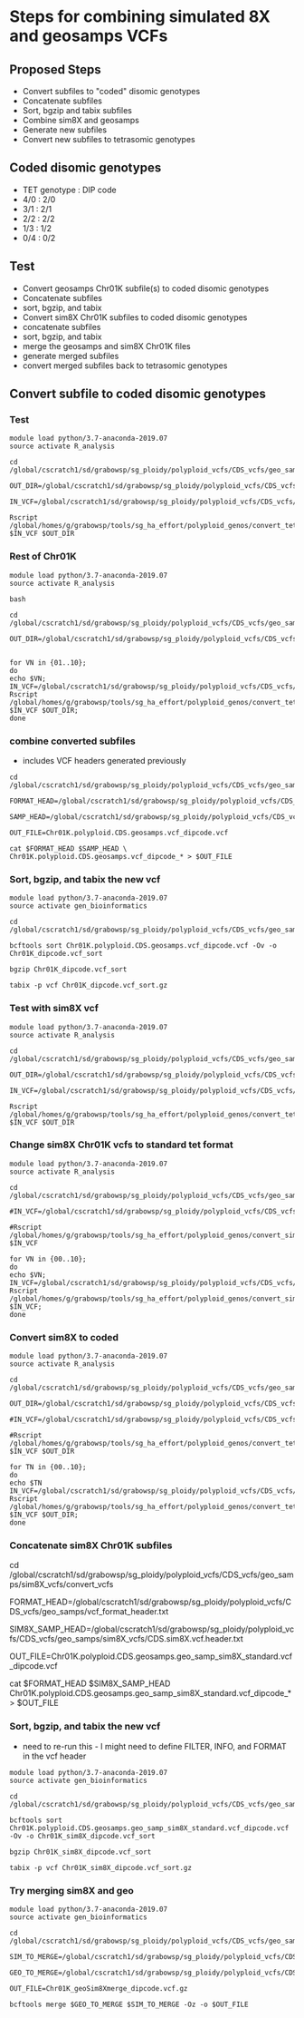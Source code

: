 # Steps for combining simulated 8X and geosamps VCFs

## Proposed Steps
* Convert subfiles to "coded" disomic genotypes
* Concatenate subfiles
* Sort, bgzip and tabix subfiles
* Combine sim8X and geosamps
* Generate new subfiles
* Convert new subfiles to tetrasomic genotypes

## Coded disomic genotypes
* TET genotype : DIP code
* 4/0 : 2/0
* 3/1 : 2/1
* 2/2 : 2/2
* 1/3 : 1/2
* 0/4 : 0/2

## Test
* Convert geosamps Chr01K subfile(s) to coded disomic genotypes
* Concatenate subfiles
* sort, bgzip, and tabix
* Convert sim8X Chr01K subfiles to coded disomic genotypes
* concatenate subfiles
* sort, bgzip, and tabix
* merge the geosamps and sim8X Chr01K files
* generate merged subfiles
* convert merged subfiles back to tetrasomic genotypes

## Convert subfile to coded disomic genotypes
### Test
```
module load python/3.7-anaconda-2019.07
source activate R_analysis

cd /global/cscratch1/sd/grabowsp/sg_ploidy/polyploid_vcfs/CDS_vcfs/geo_samps/convert_vcfs

OUT_DIR=/global/cscratch1/sd/grabowsp/sg_ploidy/polyploid_vcfs/CDS_vcfs/geo_samps/convert_vcfs

IN_VCF=/global/cscratch1/sd/grabowsp/sg_ploidy/polyploid_vcfs/CDS_vcfs/geo_samps/Chr01K.polyploid.CDS.geosamps.vcf_00

Rscript /global/homes/g/grabowsp/tools/sg_ha_effort/polyploid_genos/convert_tet_to_dipcoded_vcf.r $IN_VCF $OUT_DIR

```
### Rest of Chr01K
```
module load python/3.7-anaconda-2019.07
source activate R_analysis

bash

cd /global/cscratch1/sd/grabowsp/sg_ploidy/polyploid_vcfs/CDS_vcfs/geo_samps/convert_vcfs

OUT_DIR=/global/cscratch1/sd/grabowsp/sg_ploidy/polyploid_vcfs/CDS_vcfs/geo_samps/convert_vcfs


for VN in {01..10};
do
echo $VN;
IN_VCF=/global/cscratch1/sd/grabowsp/sg_ploidy/polyploid_vcfs/CDS_vcfs/geo_samps/Chr01K.polyploid.CDS.geosamps.vcf_$VN
Rscript /global/homes/g/grabowsp/tools/sg_ha_effort/polyploid_genos/convert_tet_to_dipcoded_vcf.r $IN_VCF $OUT_DIR;
done

```
### combine converted subfiles
* includes VCF headers generated previously
```
cd /global/cscratch1/sd/grabowsp/sg_ploidy/polyploid_vcfs/CDS_vcfs/geo_samps/convert_vcfs

FORMAT_HEAD=/global/cscratch1/sd/grabowsp/sg_ploidy/polyploid_vcfs/CDS_vcfs/geo_samps/vcf_format_header.txt

SAMP_HEAD=/global/cscratch1/sd/grabowsp/sg_ploidy/polyploid_vcfs/CDS_vcfs/geo_samps/CDS.geosamps.vcf.header.txt

OUT_FILE=Chr01K.polyploid.CDS.geosamps.vcf_dipcode.vcf

cat $FORMAT_HEAD $SAMP_HEAD \
Chr01K.polyploid.CDS.geosamps.vcf_dipcode_* > $OUT_FILE

```
### Sort, bgzip, and tabix the new vcf
```
module load python/3.7-anaconda-2019.07
source activate gen_bioinformatics

cd /global/cscratch1/sd/grabowsp/sg_ploidy/polyploid_vcfs/CDS_vcfs/geo_samps/convert_vcfs

bcftools sort Chr01K.polyploid.CDS.geosamps.vcf_dipcode.vcf -Ov -o Chr01K_dipcode.vcf_sort

bgzip Chr01K_dipcode.vcf_sort

tabix -p vcf Chr01K_dipcode.vcf_sort.gz
```




### Test with sim8X vcf
```
module load python/3.7-anaconda-2019.07
source activate R_analysis

cd /global/cscratch1/sd/grabowsp/sg_ploidy/polyploid_vcfs/CDS_vcfs/geo_samps/sim8X_vcfs/convert_vcfs
 
OUT_DIR=/global/cscratch1/sd/grabowsp/sg_ploidy/polyploid_vcfs/CDS_vcfs/geo_samps/sim8X_vcfs/convert_vcfs

IN_VCF=/global/cscratch1/sd/grabowsp/sg_ploidy/polyploid_vcfs/CDS_vcfs/geo_samps/sim8X_vcfs/Chr01K.polyploid.CDS.geosamps.geo_samp_sim8X_standard.vcf_00

Rscript /global/homes/g/grabowsp/tools/sg_ha_effort/polyploid_genos/convert_tet_to_dipcoded_vcf.r $IN_VCF $OUT_DIR

```
### Change sim8X Chr01K vcfs to standard tet format
```
module load python/3.7-anaconda-2019.07
source activate R_analysis

cd /global/cscratch1/sd/grabowsp/sg_ploidy/polyploid_vcfs/CDS_vcfs/geo_samps/sim8X_vcfs

#IN_VCF=/global/cscratch1/sd/grabowsp/sg_ploidy/polyploid_vcfs/CDS_vcfs/geo_samps/sim8X_vcfs/Chr01K.polyploid.CDS.geosamps.geo_samp_sim8X_AltDosage.vcf_01

#Rscript /global/homes/g/grabowsp/tools/sg_ha_effort/polyploid_genos/convert_sim8X_VCF_to_standard.r $IN_VCF

for VN in {00..10};
do
echo $VN;
IN_VCF=/global/cscratch1/sd/grabowsp/sg_ploidy/polyploid_vcfs/CDS_vcfs/geo_samps/sim8X_vcfs/Chr01K.polyploid.CDS.geosamps.geo_samp_sim8X_AltDosage.vcf_$VN
Rscript /global/homes/g/grabowsp/tools/sg_ha_effort/polyploid_genos/convert_sim8X_VCF_to_standard.r $IN_VCF;
done

```
### Convert sim8X to coded
```
module load python/3.7-anaconda-2019.07
source activate R_analysis

cd /global/cscratch1/sd/grabowsp/sg_ploidy/polyploid_vcfs/CDS_vcfs/geo_samps/sim8X_vcfs/convert_vcfs

OUT_DIR=/global/cscratch1/sd/grabowsp/sg_ploidy/polyploid_vcfs/CDS_vcfs/geo_samps/sim8X_vcfs/convert_vcfs

#IN_VCF=/global/cscratch1/sd/grabowsp/sg_ploidy/polyploid_vcfs/CDS_vcfs/geo_samps/sim8X_vcfs/Chr01K.polyploid.CDS.geosamps.geo_samp_sim8X_standard.vcf_00

#Rscript /global/homes/g/grabowsp/tools/sg_ha_effort/polyploid_genos/convert_tet_to_dipcoded_vcf.r $IN_VCF $OUT_DIR

for TN in {00..10};
do
echo $TN
IN_VCF=/global/cscratch1/sd/grabowsp/sg_ploidy/polyploid_vcfs/CDS_vcfs/geo_samps/sim8X_vcfs/Chr01K.polyploid.CDS.geosamps.geo_samp_sim8X_standard.vcf_$TN
Rscript /global/homes/g/grabowsp/tools/sg_ha_effort/polyploid_genos/convert_tet_to_dipcoded_vcf.r $IN_VCF $OUT_DIR;
done

```
### Concatenate sim8X Chr01K subfiles

cd /global/cscratch1/sd/grabowsp/sg_ploidy/polyploid_vcfs/CDS_vcfs/geo_samps/sim8X_vcfs/convert_vcfs

FORMAT_HEAD=/global/cscratch1/sd/grabowsp/sg_ploidy/polyploid_vcfs/CDS_vcfs/geo_samps/vcf_format_header.txt

SIM8X_SAMP_HEAD=/global/cscratch1/sd/grabowsp/sg_ploidy/polyploid_vcfs/CDS_vcfs/geo_samps/sim8X_vcfs/CDS.sim8X.vcf.header.txt

OUT_FILE=Chr01K.polyploid.CDS.geosamps.geo_samp_sim8X_standard.vcf_dipcode.vcf

cat $FORMAT_HEAD $SIM8X_SAMP_HEAD Chr01K.polyploid.CDS.geosamps.geo_samp_sim8X_standard.vcf_dipcode_* > $OUT_FILE

### Sort, bgzip, and tabix the new vcf

* need to re-run this - I might need to define FILTER, INFO, and FORMAT in the
vcf header
```
module load python/3.7-anaconda-2019.07
source activate gen_bioinformatics

cd /global/cscratch1/sd/grabowsp/sg_ploidy/polyploid_vcfs/CDS_vcfs/geo_samps/sim8X_vcfs/convert_vcfs

bcftools sort Chr01K.polyploid.CDS.geosamps.geo_samp_sim8X_standard.vcf_dipcode.vcf -Ov -o Chr01K_sim8X_dipcode.vcf_sort

bgzip Chr01K_sim8X_dipcode.vcf_sort

tabix -p vcf Chr01K_sim8X_dipcode.vcf_sort.gz
```

### Try merging sim8X and geo
```
module load python/3.7-anaconda-2019.07
source activate gen_bioinformatics

cd /global/cscratch1/sd/grabowsp/sg_ploidy/polyploid_vcfs/CDS_vcfs/geo_samps/sim8Xgeo_combo

SIM_TO_MERGE=/global/cscratch1/sd/grabowsp/sg_ploidy/polyploid_vcfs/CDS_vcfs/geo_samps/sim8X_vcfs/convert_vcfs/Chr01K_sim8X_dipcode.vcf_sort.gz

GEO_TO_MERGE=/global/cscratch1/sd/grabowsp/sg_ploidy/polyploid_vcfs/CDS_vcfs/geo_samps/convert_vcfs/Chr01K_dipcode.vcf_sort.gz

OUT_FILE=Chr01K_geoSim8Xmerge_dipcode.vcf.gz

bcftools merge $GEO_TO_MERGE $SIM_TO_MERGE -Oz -o $OUT_FILE



```


